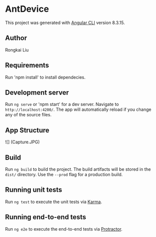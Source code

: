 # AntDevice

This project was generated with [Angular CLI](https://github.com/angular/angular-cli) version 8.3.15.

## Author
Rongkai Liu

## Requirements
Run 'npm install' to install dependecies.


## Development server

Run `ng serve` or 'npm start' for a dev server. Navigate to `http://localhost:4200/`. The app will automatically reload if you change any of the source files.

## App Structure
![] (Capture.JPG)
## Build

Run `ng build` to build the project. The build artifacts will be stored in the `dist/` directory. Use the `--prod` flag for a production build.

## Running unit tests

Run `ng test` to execute the unit tests via [Karma](https://karma-runner.github.io).

## Running end-to-end tests

Run `ng e2e` to execute the end-to-end tests via [Protractor](http://www.protractortest.org/).


